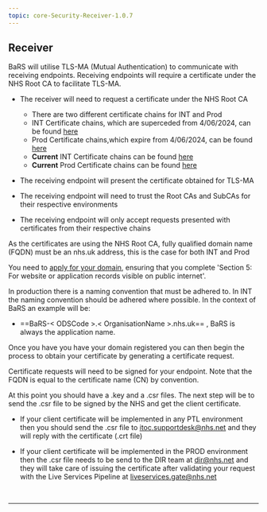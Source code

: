 ```yaml
---
topic: core-Security-Receiver-1.0.7
---
```


## Receiver

BaRS will utilise TLS-MA (Mutual Authentication) to communicate with receiving endpoints. Receiving endpoints will require a certificate under the NHS Root CA to facilitate TLS-MA.

- The receiver will need to request a certificate under the NHS Root CA
    - There are two different certificate chains for INT and Prod
    - INT Certificate chains, which are superceded from 4/06/2024, can be found [here](https://digital.nhs.uk/services/path-to-live-environments/integration-environment#rootca-and-subca-certificates)
    - Prod Certificate chains,which expire from 4/06/2024, can be found [here](https://digital.nhs.uk/services/path-to-live-environments/live-environment)
    - **Current** INT Certificate chains  can be found [here](https://pki.nhs.uk/G2Transition/)
    - **Current** Prod Certificate chains can be found [here](https://pki.nhs.uk/G2Transition/)


- The receiving endpoint will present the certificate obtained for TLS-MA
- The receiving endpoint will need to trust the Root CAs and SubCAs for their respective environments
- The receiving endpoint will only accept requests presented with certificates from their respective chains

As the certificates are using the NHS Root CA, fully qualified domain name (FQDN) must be an nhs.uk address, this is the case for both INT and Prod

You need to [apply for your domain](https://digital.nhs.uk/services/networking-addressing/apply-for-an-nhs.uk-domain-for-websites-and-web-applications), ensuring that you complete 'Section 5: For website or application records visible on public internet'.

In production there is a naming convention that must be adhered to. In INT the naming convention should be adhered where possible. In the context of BaRS an example will be:

- ==BaRS-< ODSCode >.< OrganisationName >.nhs.uk== , BaRS is always the application name.

Once you have you have your domain registered you can then begin the process to obtain your certificate by generating a certificate request.

Certificate requests will need to be signed for your endpoint. Note that the FQDN is equal to the certificate name (CN) by convention.

At this point you should have a .key and a .csr files. The next step will be to send the .csr file to be signed by the NHS and get the client certificate.

- If your client certificate will be implemented in any PTL environment then you should send the .csr file to [itoc.supportdesk@nhs.net](mailto:itoc.supportdesk@nhs.net) and they will reply with the certificate (.crt file)

- If your client certificate will be implemented in the PROD environment then the .csr file needs to be send to the DIR team at [dir@nhs.net](mailto:dir@nhs.net) and they will take care of issuing the certificate after validating your request with the Live Services Pipeline at  [liveservices.gate@nhs.net](mailto:liveservices.gate@nhs.net)

<br>
<hr>